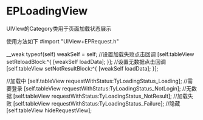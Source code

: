 # EPLoadingView
UIVIew的Category类用于页面加载状态展示

使用方法如下
#import "UIView+EPRequest.h"

__weak typeof(self) weakSelf = self;
//设置加载失败点击回调
[self.tableView setReloadBlock:^{
    [weakSelf loadData];
}];
//设置无数据点击回调
[self.tableView setNotResultBlock:^{
    [weakSelf loadData];
}];

//加载中
[self.tableView requestWithStatus:TyLoadingStatus_Loading];
//需要登录
[self.tableView requestWithStatus:TyLoadingStatus_NotLogin];
//无数据
[self.tableView requestWithStatus:TyLoadingStatus_NotResult];
//加载失败
[self.tableView requestWithStatus:TyLoadingStatus_Failure];
//隐藏
[self.tableView hideRequestView];
